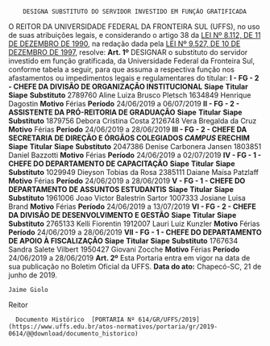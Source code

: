         DESIGNA SUBSTITUTO DO SERVIDOR INVESTIDO EM FUNÇÃO GRATIFICADA  

 O REITOR DA UNIVERSIDADE FEDERAL DA FRONTEIRA SUL (UFFS), no uso de suas atribuições legais, e considerando o artigo 38 da [LEI Nº 8.112, DE 11 DE DEZEMBRO DE 1990](http://www.planalto.gov.br/ccivil_03/LEIS/L8112cons.htm), na redação dada pela [LEI Nº 9.527, DE 10 DE DEZEMBRO DE 1997](http://www.planalto.gov.br/ccivil_03/LEIS/L9527.htm), resolve:   **Art. 1º**  DESIGNAR o substituto do servidor investido em função gratificada, da Universidade Federal da Fronteira Sul, conforme tabela a seguir, para que assuma a respectiva função nos afastamentos ou impedimentos legais e regulamentares do titular: **I - FG - 2 - CHEFE DA DIVISÃO DE ORGANIZAÇÃO INSTITUCIONAL**     **Siape**   **Titular**   **Siape**   **Substituto**     2789760   Aline Luiza Brusco Pletsch   1634849   Henrique Dagostin     **Motivo**   Férias   **Período**   24/06/2019 a 06/07/2019     **II - FG - 2 - ASSISTENTE DA PRÓ-REITORIA DE GRADUAÇÃO**     **Siape**   **Titular**   **Siape**   **Substituto**     1879756   Debora Cristina Costa   2126748   Vera Bregalda da Cruz     **Motivo**   Férias   **Período**   24/06/2019 a 28/06/2019     **III - FG - 2 - CHEFE DA SECRETARIA DE DIREÇÃO E ÓRGÃOS COLEGIADOS *CAMPUS*  ERECHIM**     **Siape**   **Titular**   **Siape**   **Substituto**     2047386   Denise Carbonera Jansen   1803851   Daniel Bazzotti     **Motivo**   Férias   **Período**   24/06/2019 a 02/07/2019     **IV - FG - 1 - CHEFE DO DEPARTAMENTO DE CAPACITAÇÃO**     **Siape**   **Titular**   **Siape**   **Substituto**     1029949   Dieyson Tobias da Rosa   2385111   Daiane Maísa Patzlaff     **Motivo**   Férias   **Período**   24/06/2019 a 28/06/2019     **V - FG - 1 - CHEFE DO DEPARTAMENTO DE ASSUNTOS ESTUDANTIS**     **Siape**   **Titular**   **Siape**   **Substituto**     1961006   Joao Victor Balestrin Sartor   1007333   Josiane Luisa Brand     **Motivo**   Férias   **Período**   24/06/2019 a 13/07/2019     **VI - FG - 2 - CHEFE DA DIVISÃO DE DESENVOLVIMENTO E GESTÃO**     **Siape**   **Titular**   **Siape**   **Substituto**     2765133   Kelli Fiorentin   1912007   Lauri Luiz Kunzler     **Motivo**   Férias   **Período**   24/06/2019 a 28/06/2019     **VII - FG - 1 - CHEFE DO DEPARTAMENTO DE APOIO À FISCALIZAÇÃO**     **Siape**   **Titular**   **Siape**   **Substituto**     1767634   Sandra Salete Vilbert   1950427   Giovani Zocche     **Motivo**   Férias   **Período**   24/06/2019 a 28/06/2019       **Art. 2º**  Esta Portaria entra em vigor na data de sua publicação no Boletim Oficial da UFFS.        **Data do ato:** Chapecó-SC, 21 de junho de 2019.   
 

    Jaime Giolo   
 Reitor 

      Documento Histórico  [PORTARIA Nº 614/GR/UFFS/2019](https://www.uffs.edu.br/atos-normativos/portaria/gr/2019-0614/@@download/documento_historico)     
      
